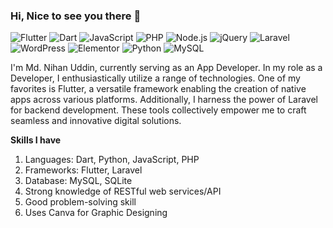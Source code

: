 ### Hi, Nice to see you there 👋
![Flutter](https://img.shields.io/badge/Flutter-%2302569B.svg?style=flat-square&logo=Flutter&logoColor=white)
![Dart](https://img.shields.io/badge/dart-%230175C2.svg?style=flat-square&logo=dart&logoColor=white)
![JavaScript](https://img.shields.io/badge/JavaScript-F7DF1E?style=flat-square&logo=javascript&logoColor=black)
![PHP](https://img.shields.io/badge/PHP-777BB4?style=flat-square&logo=php&logoColor=white)
![Node.js](https://img.shields.io/badge/Node.js-43853D?style=flat-square&logo=node.js&logoColor=white)
![jQuery](https://img.shields.io/badge/jQuery-0769AD?style=flat-square&logo=jquery&logoColor=white)
![Laravel](https://img.shields.io/badge/Laravel-FF2D20?style=flat-square&logo=laravel&logoColor=white)
![WordPress](https://img.shields.io/badge/Wordpress-21759B?style=flat-square&logo=wordpress&logoColor=white)
![Elementor](https://img.shields.io/badge/Elementor-9146FF?style=flat-square&logo=elementor&logoColor=white)
![Python](https://img.shields.io/badge/Python-3776AB?style=flat-square&logo=python&logoColor=white)
![MySQL](https://img.shields.io/badge/MySQL-005C84?style=flat-square&logo=mysql&logoColor=white)





I'm Md. Nihan Uddin, currently serving as an App Developer. In my role as a Developer, I enthusiastically utilize a range of technologies. One of my favorites is Flutter, a versatile framework enabling the creation of native apps across various platforms. Additionally, I harness the power of Laravel for backend development. These tools collectively empower me to craft seamless and innovative digital solutions.

**Skills I have**
1. Languages: Dart, Python, JavaScript, PHP
2. Frameworks: Flutter, Laravel
3. Database: MySQL, SQLite
4. Strong knowledge of RESTful web services/API
5. Good problem-solving skill
6. Uses Canva for Graphic Designing

